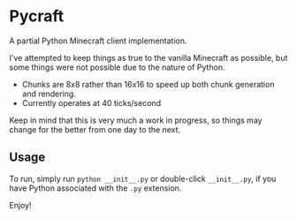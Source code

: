 Pycraft
=======

A partial Python Minecraft client implementation.

I've attempted to keep things as true to the vanilla Minecraft as possible, but some things were not possible due to the nature of Python.

* Chunks are 8x8 rather than 16x16 to speed up both chunk generation and rendering.
* Currently operates at 40 ticks/second

Keep in mind that this is very much a work in progress, so things may change for the better from one day to the next.

Usage
-----

To run, simply run `python __init__.py` or double-click `__init__.py`, if you have Python associated with the `.py` extension.

Enjoy!
